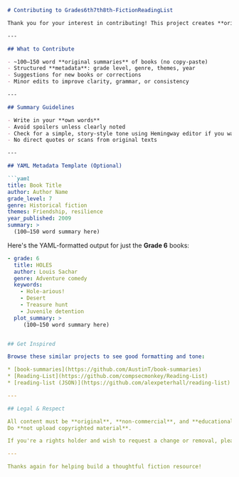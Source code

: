 

````markdown
# Contributing to Grades6th7th8th-FictionReadingList

Thank you for your interest in contributing! This project creates **original summaries** of middle-grade fiction to support educators, students, and researchers—without reproducing copyrighted content.

---

## What to Contribute

- ~100–150 word **original summaries** of books (no copy-paste)
- Structured **metadata**: grade level, genre, themes, year
- Suggestions for new books or corrections
- Minor edits to improve clarity, grammar, or consistency

---

## Summary Guidelines

- Write in your **own words**
- Avoid spoilers unless clearly noted
- Check for a simple, story-style tone using Hemingway editor if you want
- No direct quotes or scans from original texts

---

## YAML Metadata Template (Optional)

```yaml
title: Book Title
author: Author Name
grade_level: 7
genre: Historical fiction
themes: Friendship, resilience
year_published: 2009
summary: >
  (100–150 word summary here)
````
Here's the YAML-formatted output for just the **Grade 6** books:

```yaml for the data here
- grade: 6
  title: HOLES
  author: Louis Sachar
  genre: Adventure comedy
  keywords:
    - Hole-arious!
    - Desert
    - Treasure hunt
    - Juvenile detention
  plot_summary: >
     (100–150 word summary here)


## Get Inspired

Browse these similar projects to see good formatting and tone:

* [book-summaries](https://github.com/AustinT/book-summaries)
* [Reading-List](https://github.com/compsecmonkey/Reading-List)
* [reading-list (JSON)](https://github.com/alexpeterhall/reading-list)

---

## Legal & Respect

All content must be **original**, **non-commercial**, and **educational**.
Do **not upload copyrighted material**.

If you're a rights holder and wish to request a change or removal, please open an issue or contact the maintainer directly.

---

Thanks again for helping build a thoughtful fiction resource!

```

